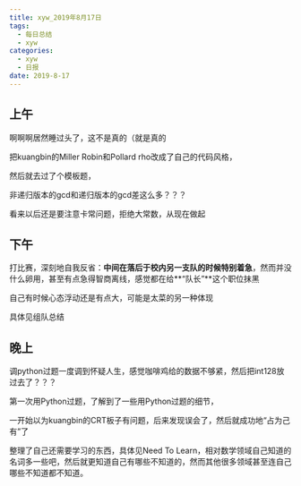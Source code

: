 ```yaml
---
title: xyw_2019年8月17日
tags: 
  - 每日总结
  - xyw
categories:
  - xyw
  - 日报
date: 2019-8-17
---
```


## 上午 ##

啊啊啊居然睡过头了，这不是真的（就是真的

<!-- more -->

把kuangbin的Miller Robin和Pollard rho改成了自己的代码风格，

然后就去过了个模板题，

非递归版本的gcd和递归版本的gcd差这么多？？？

看来以后还是要注意卡常问题，拒绝大常数，从现在做起

## 下午

打比赛，深刻地自我反省：**中间在落后于校内另一支队的时候特别着急**，然而并没什么卵用，甚至有点急得智商离线，感觉都在给**“队长”**这个职位抹黑

自己有时候心态浮动还是有点大，可能是太菜的另一种体现

具体见组队总结

## 晚上 ##

调python过题一度调到怀疑人生，感觉咖啡鸡给的数据不够紧，然后把int128放过去了？？？

第一次用Python过题，了解到了一些用Python过题的细节，

一开始以为kuangbin的CRT板子有问题，后来发现误会了，然后就成功地“占为己有”了

整理了自己还需要学习的东西，具体见Need To Learn，相对数学领域自己知道的名词多一些吧，然后就更知道自己有哪些不知道的，然而其他很多领域甚至连自己哪些不知道都不知道。